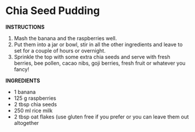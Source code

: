 # Chia Seed Pudding

**INSTRUCTIONS**

1. Mash the banana and the raspberries well.
2. Put them into a jar or bowl, stir in all the other ingredients and leave to set for a couple of hours or overnight.
3. Sprinkle the top with some extra chia seeds and serve with fresh berries, bee pollen, cacao nibs, goji berries, fresh fruit or whatever you fancy!

**INGREDIENTS**

- 1 banana
- 125 g raspberries
- 2 tbsp chia seeds
- 250 ml rice milk
- 2 tbsp oat flakes (use gluten free if you prefer or you can leave them out altogether
